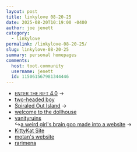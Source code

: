 ```yaml
---
layout: post
title: 𝚕𝚒𝚗𝚔𝚢𝚕𝚘𝚟𝚎 𝟶𝟾-𝟸𝟶-𝟸𝟻
date: 2025-08-20T10:19:00 -0400
author: joe jenett
category:
  - linkylove
permalink: /linkylove-08-20-25/
slug: linkylove-08-20-25
summary: personal homepages
comments:
  host: toot.community
  username: jenett
  id: 115061567981344446
---
```

<ul class="linkylove">
	<li><a title="Juette" href="https://therift.vip/"><small>ENTER THE RIFT</small> 4.0</a> <span title="led to link shown below">&#8594;</span></li>
	<li><a title="Lore" href="https://overthesea.neocities.org/">two-headed boy</a></li>
	<li><a title="Dildew" href="https://spiraledout.neocities.org/">Spiraled Out Island</a> <span title="led to link shown below">&#8594;</span></li>
	<li><a title="karla" href="https://miserabledolly.net/">welcome to the dollhouse</a></li>
	<li><a title="rei" href="https://vanityruins.neocities.org/">vanityruins</a><br>&#8618;<a href="https://kittyvomit.nekoweb.org/">a weird girl's brain goo made into a website</a> <span title="led to link shown below">&#8594;</span></li>
	<li><a title="Katie" href="https://kittykat.nekoweb.org/">KittyKat Site</a></li>
	<li><a title="motan" href="https://motan.works/">motan's website</a></li>
	<li><a href="https://rarimena.neocities.org/">rarimena</a></li>
</ul>
<a href="https://brid.gy/publish/mastodon"></a>